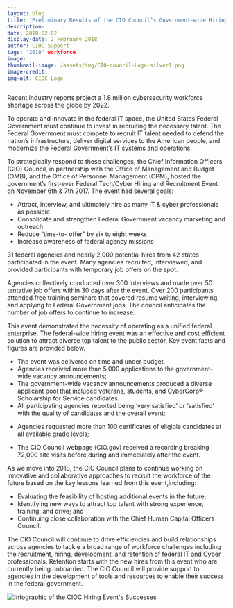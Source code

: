 ```yaml
---
layout: blog
title: 'Preliminary Results of the CIO Council’s Government-wide Hiring Event Demonstrate Effectiveness of CXO Collaboration'
description: 
date: 2018-02-02
display-date: 2 February 2018
author: CIOC Support
tags: '2018' workforce
image:
thumbnail-image: /assets/img/CIO-council-Logo-silver1.png
image-credit:
img-alt: CIOC Logo
---
```

Recent industry reports project a 1.8 million cybersecurity workforce shortage across the globe by 2022.

To operate and innovate in the federal IT space, the United States Federal Government must continue to invest in recruiting the necessary talent. The Federal Government must compete to recruit IT talent needed to defend the nation’s infrastructure, deliver digital services to the American people, and modernize the Federal Government’s IT systems and operations.

To strategically respond to these challenges, the Chief Information Officers (CIO) Council, in partnership with the Office of Management and Budget (OMB), and the Office of Personnel Management (OPM), hosted the government’s first-ever Federal Tech/Cyber Hiring and Recruitment Event on November 6th & 7th 2017. The event had several goals:  
* Attract, interview, and ultimately hire as many IT & cyber professionals as possible
* Consolidate and strengthen Federal Government vacancy marketing and outreach
* Reduce “time-to- offer” by six to eight weeks
* Increase awareness of federal agency missions

31 federal agencies and nearly 2,000 potential hires from 42 states participated in the event. Many agencies recruited, interviewed, and provided participants with temporary job offers on the spot.

Agencies collectively conducted over 300 interviews and made over 50 tentative job offers within 30 days after the event. Over 200 participants attended free training seminars that covered resume writing, interviewing, and applying to Federal Government jobs. The council anticipates the number of job offers to continue to increase.

This event demonstrated the necessity of operating as a unified federal enterprise. The federal-wide hiring event was an effective and cost efficient solution to attract diverse top talent to the public sector. Key event facts and figures are provided below.  
* The event was delivered on time and under budget.
* Agencies received more than 5,000 applications to the government-wide vacancy announcements;
* The government-wide vacancy announcements produced a diverse applicant pool that included veterans, students, and CyberCorp® Scholarship for Service candidates.
* All participating agencies reported being ‘very satisfied’ or ‘satisfied’ with the quality of candidates and the overall event;<p></p>
* Agencies requested more than 100 certificates of eligible candidates at all available grade levels;<p></p>
* The CIO Council webpage (CIO.gov) received a recording breaking 72,000 site visits before,during and immediately after the event.

As we move into 2018, the CIO Council plans to continue working on innovative and collaborative approaches to recruit the workforce of the future based on the key lessons learned from this event,including:  
* Evaluating the feasibility of hosting additional events in the future;
* Identifying new ways to attract top talent with strong experience, training, and drive; and
* Continuing close collaboration with the Chief Human Capital Officers Council.

The CIO Council will continue to drive efficiencies and build relationships across agencies to tackle a broad range of workforce challenges including the recruitment, hiring, development, and retention of federal IT and Cyber professionals. Retention starts with the new hires from this event who are currently being onboarded. The CIO Council will provide support to agencies in the development of tools and resources to enable their success in the federal government.

![Infographic of the CIOC Hiring Event's Successes]({{site.baseurl}}/assets/img/blog/2018.02.02.HiringAccomplishments.png)
